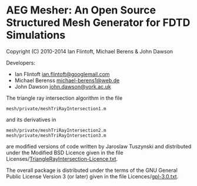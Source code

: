 
# AEG Mesher: An Open Source Structured Mesh Generator for FDTD Simulations

Copyright (C) 2010-2014 Ian Flintoft, Michael Berens & John Dawson

Developers:

* Ian Flintoft <ian.flintoft@googlemail.com>
* Michael Berenss <michael-berens1@web.de> 
* John Dawson <john.dawson@york.ac.uk>
  
The triangle ray intersection algorithm in the file 

    mesh/private/meshTriRayIntersection1.m

and its derivatives in 

    mesh/private/meshTriRayIntersection2.m
    mesh/private/meshTriRayIntersection3.m

are modified versions of code written by Jaroslaw Tuszynski and 
distributed under the Modified BSD Licence given in 
the file Licenses/[TriangleRayIntersection-Licence.txt][].

The overall package is distributed under the terms of the 
GNU General Public License Version 3 (or later) given in the
file Licences/[gpl-3.0.txt][].

[gpl-3.0.txt]: http://www.gnu.org/copyleft/gpl.html
[TriangleRayIntersection-Licence.txt]: https://github.com/flintoftid/aegmesher/blob/master/Licences/TriangleRayIntersection-Licence.txt
